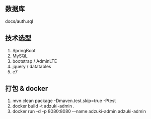 ## 数据库

docs/auth.sql

## 技术选型

1. SpringBoot
2. MySQL
3. bootstrap / AdminLTE
4. jquery / datatables
5. e7

## 打包  & docker

1. mvn clean package -Dmaven.test.skip=true -Ptest
2. docker build -t adzuki-admin .
3. docker run -d -p 8080:8080 --name adzuki-admin adzuki-admin
